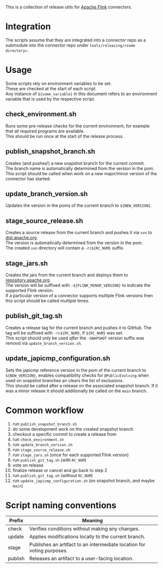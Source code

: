 This is a collection of release utils for [Apache Flink](https://flink.apache.org/) connectors.

# Integration

The scripts assume that they are integrated into a connector repo as a submodule into the connector repo
under `tools/releasing/<some directory>`.

# Usage

Some scripts rely on environment variables to be set.  
These are checked at the start of each script.  
Any instance of `${some_variable}` in this document refers to an environment variable that is used by the respective
script.

## check_environment.sh

Runs some pre-release checks for the current environment, for example that all required programs are available.  
This should be run once at the start of the release process.

## publish_snapshot_branch.sh

Creates (and pushes!) a new snapshot branch for the current commit.  
The branch name is automatically determined from the version in the pom.  
This script should be called when work on a new major/minor version of the connector has started.

## update_branch_version.sh

Updates the version in the poms of the current branch to `${NEW_VERSION}`.

## stage_source_release.sh

Creates a source release from the current branch and pushes it via `svn`
to [dist.apache.org](https://dist.apache.org/repops/dist/dev/flink).  
The version is automatically determined from the version in the pom.  
The created `svn` directory will contain a `-rc${RC_NUM}` suffix.

## stage_jars.sh

Creates the jars from the current branch and deploys them to [repository.apache.org](https://repository.apache.org).  
The version will be suffixed with `-${FLINK_MINOR_VERSION}` to indicate the supported Flink version.  
If a particular version of a connector supports multiple Flink versions then this script should be called multiple
times.

## publish_git_tag.sh

Creates a release tag for the current branch and pushes it to GitHub.
The tag will be suffixed with `-rc${RC_NUM}`, if `${RC_NUM}` was set.  
This script should only be used _after_ the `-SNAPSHOT` version suffix was removd via `update_branch_version.sh`.

## update_japicmp_configuration.sh

Sets the japicmp reference version in the pom of the current branch to `${NEW_VERSION}`, enables compatibility checks
for `@PublicEvolving` when used on snapshot branches an clears the list of exclusions.  
This should be called after a release on the associated snapshot branch. If it was a minor release it should
additionally be called on the `main` branch.

# Common workflow

1. run `publish_snapshot_branch.sh`
2. do some development work on the created snapshot branch
3. checkout a specific commit to create a release from
4. run `check_environment.sh`
5. run `update_branch_version.sh`
6. run `stage_source_release.sh`
7. run `stage_jars.sh` (once for each supported Flink version)
8. run `publish_git_tag.sh` (with `RC_NUM`)
9. vote on release
10. finalize release or cancel and go back to step 2
11. run `publish_git_tag.sh` (without `RC_NUM`)
12. run `update_japicmp_configuration.sh` (on snapshot branch, and maybe `main`)

# Script naming conventions

| Prefix  | Meaning                                                                |
|---------|------------------------------------------------------------------------|
| check   | Verifies conditions without making any changes.                        |
| update  | Applies modifications locally to the current branch.                   |
| stage   | Publishes an artifact to an intermediate location for voting purposes. |
| publish | Releases an artifact to a user-facing location.                        |